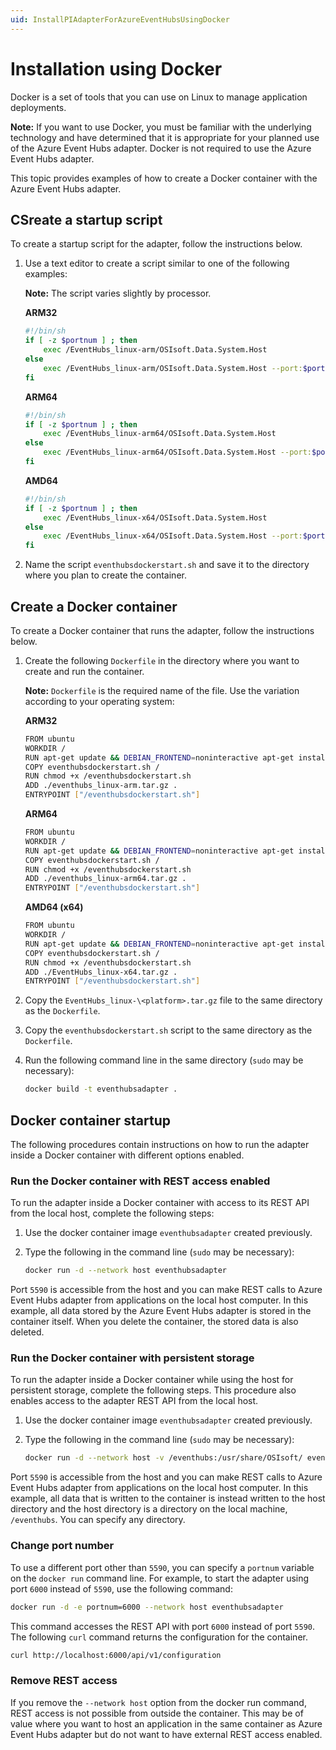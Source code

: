 ```yaml
---
uid: InstallPIAdapterForAzureEventHubsUsingDocker
---
```


# Installation using Docker

Docker is a set of tools that you can use on Linux to manage application deployments.

**Note:** If you want to use Docker, you must be familiar with the underlying technology and have determined that it is appropriate for your planned use of the Azure Event Hubs adapter. Docker is not required to use  the Azure Event Hubs adapter.

This topic provides examples of how to create a Docker container with the Azure Event Hubs adapter.

## CSreate a startup script

To create a startup script for the adapter, follow the instructions below.

1. Use a text editor to create a script similar to one of the following examples:

    **Note:** The script varies slightly by processor.

    **ARM32**

    ```bash
    #!/bin/sh
    if [ -z $portnum ] ; then
        exec /EventHubs_linux-arm/OSIsoft.Data.System.Host
    else
        exec /EventHubs_linux-arm/OSIsoft.Data.System.Host --port:$portnum
    fi
    ```

    **ARM64**

    ```bash
    #!/bin/sh
    if [ -z $portnum ] ; then
        exec /EventHubs_linux-arm64/OSIsoft.Data.System.Host
    else
        exec /EventHubs_linux-arm64/OSIsoft.Data.System.Host --port:$portnum
    fi
    ```

    **AMD64**
            
    ```bash
    #!/bin/sh
    if [ -z $portnum ] ; then
        exec /EventHubs_linux-x64/OSIsoft.Data.System.Host
    else
        exec /EventHubs_linux-x64/OSIsoft.Data.System.Host --port:$portnum
    fi
    ```

2. Name the script `eventhubsdockerstart.sh` and save it to the directory where you plan to create the container.

## Create a Docker container

To create a Docker container that runs the adapter, follow the instructions below.

1. Create the following `Dockerfile` in the directory where you want to create and run the container.

    **Note:** `Dockerfile` is the required name of the file. Use the variation according to your operating system:

    **ARM32**

    ```bash
    FROM ubuntu
    WORKDIR /
    RUN apt-get update && DEBIAN_FRONTEND=noninteractive apt-get install -y ca-certificates libicu60 libssl1.1 curl
    COPY eventhubsdockerstart.sh /
    RUN chmod +x /eventhubsdockerstart.sh
    ADD ./eventhubs_linux-arm.tar.gz .
    ENTRYPOINT ["/eventhubsdockerstart.sh"]
    ```

    **ARM64**

    ```bash
    FROM ubuntu
    WORKDIR /
    RUN apt-get update && DEBIAN_FRONTEND=noninteractive apt-get install -y ca-certificates libicu66 libssl1.1 curl
    COPY eventhubsdockerstart.sh /
    RUN chmod +x /eventhubsdockerstart.sh
    ADD ./eventhubs_linux-arm64.tar.gz .
    ENTRYPOINT ["/eventhubsdockerstart.sh"]
    ```

    **AMD64 (x64)**

    ```bash
    FROM ubuntu
    WORKDIR /
    RUN apt-get update && DEBIAN_FRONTEND=noninteractive apt-get install -y ca-certificates libicu66 libssl1.1 curl
    COPY eventhubsdockerstart.sh /
    RUN chmod +x /eventhubsdockerstart.sh
    ADD ./EventHubs_linux-x64.tar.gz .
    ENTRYPOINT ["/eventhubsdockerstart.sh"]
    ```

2. Copy the `EventHubs_linux-\<platform>.tar.gz` file to the same directory as the `Dockerfile`.

3. Copy the `eventhubsdockerstart.sh` script to the same directory as the `Dockerfile`.

4. Run the following command line in the same directory (`sudo` may be necessary):

    ```bash
    docker build -t eventhubsadapter .
    ```

## Docker container startup

The following procedures contain instructions on how to run the adapter inside a Docker container with different options enabled.

### Run the Docker container with REST access enabled

To run the adapter inside a Docker container with access to its REST API from the local host, complete the following steps:

1. Use the docker container image `eventhubsadapter` created previously.
2. Type the following in the command line (`sudo` may be necessary):

    ```bash
    docker run -d --network host eventhubsadapter
    ```

Port `5590` is accessible from the host and you can make REST calls to Azure Event Hubs adapter from applications on the local host computer. In this example, all data stored by the Azure Event Hubs adapter is stored in the container itself. When you delete the container, the stored data is also deleted.

### Run the Docker container with persistent storage

To run the adapter inside a Docker container while using the host for persistent storage, complete the following steps. This procedure also enables access to the adapter REST API from the local host.

1. Use the docker container image `eventhubsadapter` created previously.
2. Type the following in the command line (`sudo` may be necessary):

    ```bash
    docker run -d --network host -v /eventhubs:/usr/share/OSIsoft/ eventhubsadapter
    ```

Port `5590` is accessible from the host and you can make REST calls to Azure Event Hubs adapter from applications on the local host computer. In this example, all data that is written to the container is instead written to the host directory and the host directory is a directory on the local machine, `/eventhubs`. You can specify any directory.

### Change port number

To use a different port other than `5590`, you can specify a `portnum` variable on the `docker run` command line. For example, to start the adapter using port `6000` instead of `5590`, use the following command:

```bash
docker run -d -e portnum=6000 --network host eventhubsadapter
```

This command accesses the REST API with port `6000` instead of port `5590`. The following `curl` command returns the configuration for the container.

```bash
curl http://localhost:6000/api/v1/configuration
```

### Remove REST access

If you remove the `--network host` option from the docker run command, REST access is not possible from outside the container. This may be of value where you want to host an application in the same container as Azure Event Hubs adapter but do not want to have external REST access enabled.
